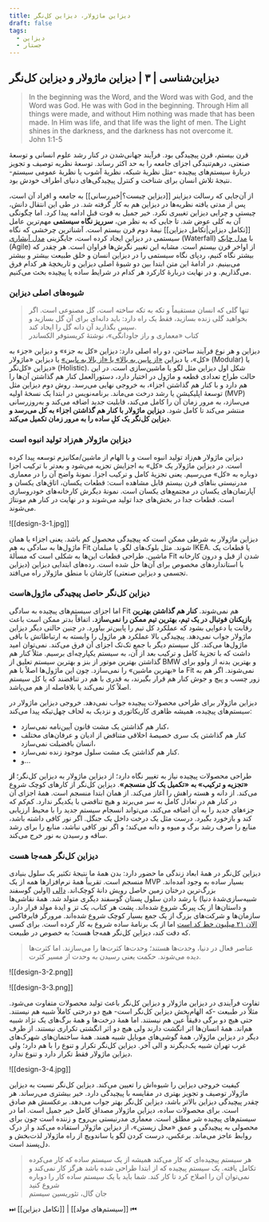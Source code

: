 ```yaml
---
title: دیزاین ماژولار، دیزاین کل‌نگر
draft: false
tags:
  - دیزاین
  - جستار
---
```

## دیزاین‌شناسی | ۳ | دیزاین ماژولار و دیزاین کل‌نگر

<blockquote class="english-blockquote">In the beginning was the Word, and the Word was with God, and the Word was God. He was with God in the beginning. Through Him all things were made, and without Him nothing was made that has been made. In Him was life, and that life was the light of men. The Light shines in the darkness, and the darkness has not overcome it. <footer class="english-footer">John 1:1-5</footer></blockquote>


قرن بیستم، قرن پیچیدگی بود. فرآیند جهانی‌شدن در کنار رشد علوم انسانی و توسعهٔ صنعتی، درهم‌تنیدگی اجزای جامعه را به حد اکثر رساند. توسعهٔ نظریه توصیف و تجویز دربارهٔ سیستم‌های پیچیده -مثل نظریهٔ شبکه، نظریهٔ آشوب یا نظریهٔ عمومی سیستم- نتیجهٔ تلاش انسان برای شناخت و کنترل پیچیدگی‌های دنیای اطراف خودش بود.

از آن‌جایی که رسالت دیزاینر [[دیزاین چیست؟|خیررسانی]] به جامعه و افراد آن است، پس از مدتی یافته نظریه‌ها در دیزاین هم به کار گرفته شد. در طی این انتقال دانش، چیستی و چرایی دیزاین تغییری نکرد. خیر جمیل به قوت قبل ادامه پیدا کرد. اما چگونگی آن به کلی عوض شد. تا جایی که به نظر من، **سرریز نگاه سیستمی** مهم‌ترین عامل [[تکامل دیزاین|تکامل دیزاین]] نیمهٔ دوم قرن بیستم است. آشناترین چرخشی که نگاه سیستمی در دیزاین ایجاد کرده است، جایگزینی [مدل آبشاری](https://en.wikipedia.org/wiki/Waterfall_model) (Waterfall) با [مدل چابک](https://en.wikipedia.org/wiki/Agile_software_development) (Agile) از اواخر قرن بیستم است. مشابه این تغییر نگرش‌ها فراوان است. هر چقدر که بیشتر نگاه کنیم، ردپای نگاه سیستمی را در دیزاین انسان و خلق طبیعت بیشتر و بیشتر می‌بینیم. در ادامهٔ این متن ابتدا بین دو شیوهٔ اصلی دیزاین و تاریخچهٔ هر کدام فرق می‌گذاریم. و در نهایت دربارهٔ کارکرد هر کدام در شرایط ساده یا پیچیده بحث می‌کنیم.  

### شیوه‌های اصلی دیزاین


<blockquote class="farsi-blockquote">تنها گلی که انسان مستقیماً و  تکه به تکه ساخته است، گل مصنوعی است. اگر بخواهید گلی زنده بسازید، فقط یک راه دارد: باید دانه‌ای برای آن گل بسازید و سپس بگذارید آن دانه گل را ایجاد کند.<footer class="farsi-footer">کتاب «معماری و راز جاودانگی»، نوشتهٔ کریستوفر الکساندر</footer></blockquote>

دیزاین و هر نوع فرآیند ساختن، دو راه اصلی دارد: دیزاین «کل به جزء» و دیزاین «جزء به کل»، یا دیزاین [«از پایین به بالا» یا «از بالا به پایین»](https://en.wikipedia.org/wiki/Bottom%E2%80%93up_and_top%E2%80%93down_design) یا دیزاین «ماژولار» (Modular) یا دیزاین «کل‌نگر» (Holistic). شکل اول دیزاین مثل لگو یا ماشین‌سازی است. در این حالت طراح تعدادی قطعه و ماژول در اختیار دارد، دستورالعمل کنار هم گذاشتن آن‌ها را هم دارد و با کنار هم گذاشتن اجزاء، به خروجی نهایی می‌رسد. روش دوم دیزاین مثل توسعهٔ اپلیکیشن یا رشد درخت می‌ماند. برنامه‌نویس در ابتدا یک نسخهٔ اولیه (MVP) می‌سازد، به مرور زمان آن را کامل می‌کند، قابلیت جدید اضافه می‌کند و به‌روزرسانی منتشر می‌کند تا کامل شود. **دیزاین ماژولار با کنار هم گذاشتن اجزاء به کل می‌رسد و دیزاین کل‌نگر یک کلِ ساده را به مرور زمان تکمیل می‌کند**.

### دیزاین ماژولار هم‌زاد تولید انبوه است

دیزاین ماژولار هم‌زاد تولید انبوه است و با الهام از ماشین/مکانیزم توسعه پیدا کرده است. در دیزاین ماژولار یک «کل» به اجزایش تجزیه می‌شود و بعدتر با ترکیب اجزا دوباره به «کل» می‌رسیم. یعنی تجزیهٔ کامل و ترکیب اجزا. نمونهٔ واضح آن را در معماری مدرنیستی بناهای قرن بیستم قابل مشاهده است: قطعات یکسان، اتاق‌های یکسان و آپارتمان‌های یکسان در مجتمع‌های یکسان است. نمونهٔ دیگرش کارخانه‌های خودروسازی است. قطعات جدا در بخش‌های جدا تولید می‌شوند و در نهایت در کنار هم مونتاژ می‌شوند.

![[design-3-1.jpg]]


دیزاین ماژولار به شرطی ممکن است که پیچیدگی محصول کم باشد. یعنی اجزاء یا همان ماژول‌ها به سادگی به هم Fit شوند. مثل بلوک‌های لگو. یا مبلمان IKEA. یا قطعات یک ماشین. طراحی قطعات این‌ها به شکلی است که مسألهٔ Fit شدن از قبل و درون کارخانه با استانداردهای مخصوص برای آن‌ها حل شده است. رده‌های ابتدایی دیزاین (دیزاین تجسمی و دیزاین صنعتی) کارشان با منطق ماژولار راه می‌افتد.

### دیزاين کل‌نگر حاصل پیچیدگی ماژول‌هاست

اما اجزای سیستم‌های پیچیده به سادگی Fit هم نمی‌شوند. **کنار هم گذاشتن بهترین بازیکنان فوتبال در یک تیم، بهترین تیم ممکن را نمی‌سازد.** اتفاقاً بدتر ممکن است باعث رقابت یا دعوایی بشود که عملکرد کل تیم را پایین‌تر بیاورد. در چنین حالتی دیگر دیزاین ماژولار جواب نمی‌دهد. پیچیدگی بالا عملکرد هر ماژول را وابسته به ارتباطاتش با باقی ماژول‌ها می‌کند. کل سیستم دیگر با جمع تک‌تک اجزای آن فرق می‌کند. نمی‌توان امید داشت که با تجزیهٔ کامل و ترکیب بعد از آن، به سیستم یکپارچه‌ای برسیم. مثلاً کنار هم گذاشتن بهترین موتور از بنز و بهترین سیستم تعلیق از BMW و بهترین بدنه از ولوو برای ما «بهترین ماشین» را نمی‌سازد. چون این ماژول‌ها اصلاً با هم Fit نمی‌شوند. اگر هم به زور چسب و پیچ و جوش کنار هم قرار بگیرند، به قدری با هم در تناقضند که یا کل سیستم اصلاً کار نمی‌کند یا بلافاصله از هم می‌پاشد.

دیزاین ماژولار برای طراحی محصولات پیچیده جواب نمی‌دهد. خروجی دیزاین ماژولار در سیستم‌های پیچیده، همیشه ظاهری کاریکاتوری و نزدیک به لحاف چهل‌تیکه پیدا می‌کند:
- کنار هم گذاشتن یک مشت قانون آیین‌نامه نمی‌سازد،
- کنار هم گذاشتن یک سری خصیصهٔ اخلاقی متناقض از ادیان و عرفان‌های مختلف انسان بافضیلت نمی‌سازد،
- کنار هم گذاشتن یک مشت سلول موجود زنده نمی‌سازد.
- و...

طراحی محصولات پیچیده نیاز به تغییر نگاه دارد؛ از دیزاین ماژولار به دیزاین کل‌نگر؛ **از «تجزیه و ترکیب» به «تکمیل یک کل منسجم»**. دیزاین کل‌نگر از کارهای کوچک شروع می‌کند. از دانه و هسته راهش را آغاز می‌کند. از همان ابتدا منسجم است. همهٔ اجزای آن در کنار هم در تعادل کامل به سر می‌برند و هیچ تناقضی با یکدیگر ندارد. کم‌کم که جزءهای جدید را به آن اضافه می‌کند، می‌تواند انسجام سیستم جدید را با محیط ارزیابی کند و بازخورد بگیرد. درست مثل یک درخت داخل یک جنگل. اگر نور کافی داشته باشد، منابع را صرف رشد برگ و میوه و دانه می‌کند؛ و اگر نور کافی نباشد، منابع را برای رشد ساقه و رسیدن به نور خرج می‌کند. 

### دیزاین کل‌نگر همه‌جا هست

دیزاین کل‌نگر در همهٔ ابعاد زندگی ما حضور دارد: بدن همهٔ ما نتیجهٔ تکثیر یک سلول بنیادی منسجم است. تقریباً همهٔ نرم‌افزارها همه از یک MVP بسیار ساده به وجود آمده‌اند. بزرگ‌ترین درختان زمین حاصل رویش دانهٔ کوچک‌اند. [دالی](https://en.wikipedia.org/wiki/Dolly_(sheep)) (اولین گوسفند شبیه‌سازی‌شدهٔ دنیا) با رشد دادن سلول پستان گوسفند دیگری متولد شد. همهٔ نقاشی‌ها و داستان‌ها از یک پیرنگ شروع شده‌اند. پشت هر کتاب، یک تز و ایدهٔ مولد قرار دارد. سازمان‌ها و شرکت‌های بزرگ از یک جمع بسیار کوچک شروع شده‌اند. مرورگر فایرفاکس [الان ۲۱ میلیون خط کد است](https://hacks.mozilla.org/2020/04/code-quality-tools-at-mozilla/) اما از یک برنامهٔ ساده شروع به کار کرده است. برای کسی که دقت کند، دیزاین کل‌نگر همه‌جا هست؛ به خصوص در طبیعت.

<blockquote class="farsi-blockquote">عناصر فعال در دنیا، وحدت‌ها هستند؛ وحدت‌ها کثرت‌ها را می‌سازند. اما کثرت‌ها دیده می‌شوند. حکمت یعنی رسیدن به وحدت از مسیر کثرت.</blockquote>


![[design-3-2.png]]

![[design-3-3.png]]

تفاوت فرآیندی در دیزاین ماژولار و دیزاین کل‌نگر باعث تولید محصولات متفاوت می‌شود. مثلاً در طبیعت -که الهام‌بخش دیزاین کل‌نگر است- هیچ دو درختی کاملاً شبیه هم نیستند. حتی هیچ دو برگی دقیقاً عین هم نیستند. اما همهٔ درخت‌ها و همهٔ برگ‌های یک نژاد شبیه هم‌اند. همهٔ انسان‌ها اثر انگشت دارند ولی هیچ دو اثر انگشتی تکراری نیستند. از طرف دیگر در دیزاین ماژولار، همهٔ گوشی‌های موبایل شبیه همند. همهٔ ساختمان‌های شهرک‌های غرب تهران شبیه یک‌دیگرند و الی آخر. دیزاین کل‌نگر تکرار و تنوع را با هم دارد؛ ولی دیزاین ماژولار فقط تکرار دارد و تنوع ندارد.

![[design-3-4.jpg]]

کیفیت خروجی دیزاین را شیوه‌اش را تعیین می‌کند. دیزاین کل‌نگر نسبت به دیزاین ماژولار توصیف و تجویز بهتری در مقایسه با پیچیدگی دارد. خیر بیشتری می‌رساند. هر چقدر پیچیدگی دیزاین بالاتر باشد، دیزاین کل‌نگر بهتر جواب می‌دهد. برعکسش هم صادق است. برای محصولات ساده، دیزاین ماژولار مصداق کامل خیر جمیل است. اما در سیستم‌های پیچیده شر مطلق است. معماری مدرنیستی بی‌روح و زننده است چون برای محصولی به پیچیدگی و عمق «محل زیستن»، از دیزاین ماژولار استفاده می‌کند و از درک روابط عاجز می‌ماند. برعکس، درست کردن لگو یا ساندویچ از راه ماژولار لذت‌بخش و دل‌پسند است.

<blockquote class="farsi-blockquote">هر سیستم پیچیده‌ای که کار می‌کند همیشه از یک سیستم ساده که کار می‌کرده تکامل یافته. یک سیستم پیچیده که از ابتدا طراحی شده باشد هرگز کار نمی‌کند و نمی‌توان آن را اصلاح کرد تا کار کند. شما باید با یک سیستم ساده کار را دوباره شروع کنید<footer class="farsi-footer">جان گال، تئوریسین سیستم</footer></blockquote>


⏭ [[تکامل دیزاین]] | [[سیستم‌های مولد]] ⏮

